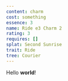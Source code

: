 ```yaml
---
content: charm
cost: something
essence: 3
name: Ride e3 Charm 2
rating: 3
requires: []
splat: Second Sunrise
trait: Ride
tree: Courier
---
```


Hello **world**!
